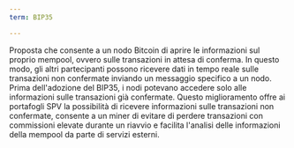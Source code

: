 ```yaml
---
term: BIP35

---
```

Proposta che consente a un nodo Bitcoin di aprire le informazioni sul proprio mempool, ovvero sulle transazioni in attesa di conferma. In questo modo, gli altri partecipanti possono ricevere dati in tempo reale sulle transazioni non confermate inviando un messaggio specifico a un nodo. Prima dell'adozione del BIP35, i nodi potevano accedere solo alle informazioni sulle transazioni già confermate. Questo miglioramento offre ai portafogli SPV la possibilità di ricevere informazioni sulle transazioni non confermate, consente a un miner di evitare di perdere transazioni con commissioni elevate durante un riavvio e facilita l'analisi delle informazioni della mempool da parte di servizi esterni.